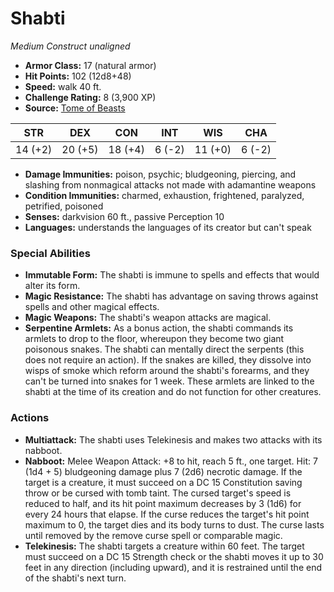 # Shabti

*Medium* *Construct* *unaligned*

- **Armor Class:** 17 (natural armor)
- **Hit Points:** 102 (12d8+48)
- **Speed:** walk 40 ft.
- **Challenge Rating:** 8 (3,900 XP)
- **Source:** [Tome of Beasts](https://koboldpress.com/kpstore/product/tome-of-beasts-for-5th-edition-print/)

| STR | DEX | CON | INT | WIS | CHA |
| --- | --- | --- | --- | --- | --- |
| 14 (+2) | 20 (+5) | 18 (+4) | 6 (-2) | 11 (+0) | 6 (-2) |

- **Damage Immunities:** poison, psychic; bludgeoning, piercing, and slashing from nonmagical attacks not made with adamantine weapons
- **Condition Immunities:** charmed, exhaustion, frightened, paralyzed, petrified, poisoned
- **Senses:** darkvision 60 ft., passive Perception 10
- **Languages:** understands the languages of its creator but can't speak
### Special Abilities
- **Immutable Form:** The shabti is immune to spells and effects that would alter its form.
- **Magic Resistance:** The shabti has advantage on saving throws against spells and other magical effects.
- **Magic Weapons:** The shabti's weapon attacks are magical.
- **Serpentine Armlets:** As a bonus action, the shabti commands its armlets to drop to the floor, whereupon they become two giant poisonous snakes. The shabti can mentally direct the serpents (this does not require an action). If the snakes are killed, they dissolve into wisps of smoke which reform around the shabti's forearms, and they can't be turned into snakes for 1 week. These armlets are linked to the shabti at the time of its creation and do not function for other creatures.
### Actions
- **Multiattack:** The shabti uses Telekinesis and makes two attacks with its nabboot.
- **Nabboot:** Melee Weapon Attack: +8 to hit, reach 5 ft., one target. Hit: 7 (1d4 + 5) bludgeoning damage plus 7 (2d6) necrotic damage. If the target is a creature, it must succeed on a DC 15 Constitution saving throw or be cursed with tomb taint. The cursed target's speed is reduced to half, and its hit point maximum decreases by 3 (1d6) for every 24 hours that elapse. If the curse reduces the target's hit point maximum to 0, the target dies and its body turns to dust. The curse lasts until removed by the remove curse spell or comparable magic.
- **Telekinesis:** The shabti targets a creature within 60 feet. The target must succeed on a DC 15 Strength check or the shabti moves it up to 30 feet in any direction (including upward), and it is restrained until the end of the shabti's next turn.
